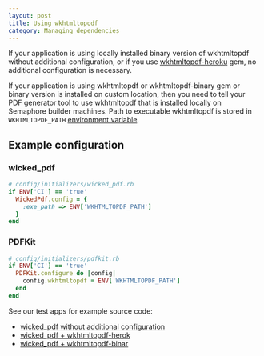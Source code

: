 ```yaml
---
layout: post
title: Using wkhtmltopodf
category: Managing dependencies
---
```


If your application is using locally installed binary version of wkhtmltopdf without additional configuration, or if you use [wkhtmltopdf-heroku](https://github.com/bradphelan/wkhtmltopdf-heroku) gem, no additional configuration is necessary.

If your application is using wkhtmltopdf or wkhtmltopdf-binary gem or binary version is installed on custom location, then you need to tell your PDF generator tool to use wkhtmltopdf that is installed locally on Semaphore builder machines. Path to executable wkhtmltopdf is stored in `WKHTMLTOPDF_PATH` [environment variable](/docs/available-environment-variables.html).

## Example configuration

### wicked_pdf

```ruby
# config/initializers/wicked_pdf.rb
if ENV['CI'] == 'true'
  WickedPdf.config = {
    :exe_path => ENV['WKHTMLTOPDF_PATH']
  }
end
```

### PDFKit

```ruby
# config/initializers/pdfkit.rb
if ENV['CI'] == 'true'
  PDFKit.configure do |config|
    config.wkhtmltopdf = ENV['WKHTMLTOPDF_PATH']
  end
end
```

See our test apps for example source code:

- [wicked_pdf without additional configuration](https://github.com/renderedtext/testapp-capybara-webkit/tree/pdf)
- [wicked_pdf + wkhtmltopdf-herok](:https://github.com/renderedtext/testapp-capybara-webkit/tree/wkhtmltopdf-heroku)
- [wicked_pdf + wkhtmltopdf-binar](:https://github.com/renderedtext/testapp-capybara-webkit/tree/wkhtmltopdf-binary)
